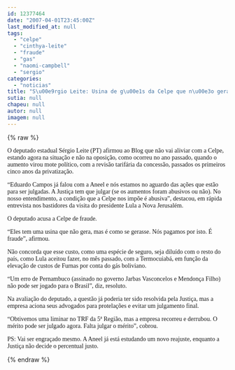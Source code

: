 ```yaml
---
id: 12377464
date: "2007-04-01T23:45:00Z"
last_modified_at: null
tags:
  - "celpe"
  - "cinthya-leite"
  - "fraude"
  - "gas"
  - "naomi-campbell"
  - "sergio"
categories:
  - "noticias"
title: "S\u00e9rgio Leite: Usina de g\u00e1s da Celpe que n\u00e3o gera \u00e9 fraude"
sutia: null
chapeu: null
autor: null
imagem: null
---
```

{% raw %}
<p><P><FONT face=Verdana>O deputado estadual Sérgio Leite (PT) afirmou ao Blog que não vai aliviar com a Celpe, estando agora na situação e não na oposição, como ocorreu no ano passado, quando o aumento virou mote político, com a revisão tarifária da concessão, passados os primeiros cinco anos da privatização.</FONT></P></p>
<p><P><FONT face=Verdana>“Eduardo Campos já falou com a Aneel e nós estamos no aguardo das ações que estão para ser julgadas. A Justiça tem que julgar (se os aumentos foram abusivos ou não). No nosso entendimento, a condição que a Celpe nos impõe é abusiva”, destacou, em rápida entrevista nos bastidores da visita do presidente Lula a Nova Jerusalém.</FONT></P></p>
<p><P><FONT face=Verdana>O deputado acusa a Celpe de fraude.</FONT></P></p>
<p><P><FONT face=Verdana>“Eles tem uma usina que não gera, mas é como se gerasse. Nós pagamos por isto. É fraude”, afirmou.</FONT></P></p>
<p><P><FONT face=Verdana>Não concorda que esse custo, como uma espécie de seguro, seja diluído com o resto do país, como Lula aceitou fazer, no mês passado, com a Termocuiabá, em função da elevação de custos de Furnas por conta do gás boliviano.</FONT></P></p>
<p><P><FONT face=Verdana>“Um erro de Pernambuco (assinado no governo Jarbas Vasconcelos e Mendonça Filho) não pode ser jogado para o Brasil”, diz, resoluto.</FONT></P></p>
<p><P><FONT face=Verdana>Na avaliação do deputado, a questão já poderia ter sido resolvida pela Justiça, mas a empresa aciona seus advogados para protelações e evitar um julgamento final.</FONT></P></p>
<p><P><FONT face=Verdana>“Obtivemos uma liminar no TRF da 5ª Região, mas a empresa recorreu e derrubou. O mérito pode ser julgado agora. Falta julgar o mérito”, cobrou.</FONT></P></p>
<p><P><FONT face=Verdana>PS: Vai ser engraçado mesmo. A Aneel já está estudando um novo reajuste, enquanto a Justiça não decide o percentual justo.</FONT></P> </p>
{% endraw %}